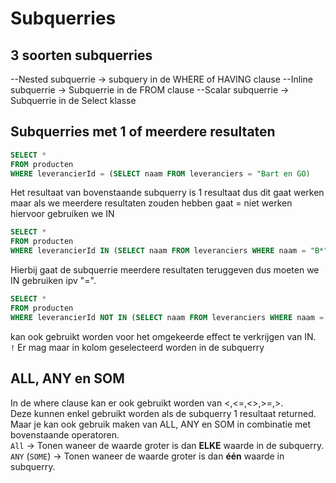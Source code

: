 # Subquerries


## 3 soorten subquerries  
--Nested subquerrie -> subquery in de WHERE of HAVING  clause
--Inline subquerrie -> Subquerrie in de FROM clause
--Scalar subquerrie -> Subquerrie in de Select klasse

## Subquerries met 1 of meerdere resultaten
```sql 
SELECT * 
FROM producten
WHERE leverancierId = (SELECT naam FROM leveranciers = "Bart en GO) 
``` 
Het resultaat van bovenstaande subquerry is 1 resultaat dus dit gaat werken maar als we meerdere resultaten zouden hebben gaat = niet werken hiervoor gebruiken we IN
```sql 
SELECT * 
FROM producten
WHERE leverancierId IN (SELECT naam FROM leveranciers WHERE naam = "B*") 
``` 
Hierbij gaat de subquerrie meerdere resultaten teruggeven dus moeten we IN gebruiken ipv "=".    
```sql
SELECT * 
FROM producten
WHERE leverancierId NOT IN (SELECT naam FROM leveranciers WHERE naam = "B*") 
```
kan ook gebruikt worden voor het omgekeerde effect te verkrijgen van IN.  
``!`` Er mag maar in kolom geselecteerd worden in de subquerry

## ALL, ANY en SOM
In de where clause kan er ook gebruikt worden van <,<=,<>,>=,>.  
Deze kunnen enkel gebruikt worden als de subquerry 1 resultaat returned.  
Maar je kan ook gebruik maken van ALL, ANY en SOM in combinatie met bovenstaande operatoren.  
``All`` -> Tonen waneer de waarde groter is dan **ELKE** waarde in de subquerry.  
``ANY`` (``SOME``) -> Tonen waneer de waarde groter is dan **één** waarde in subquerry.  
